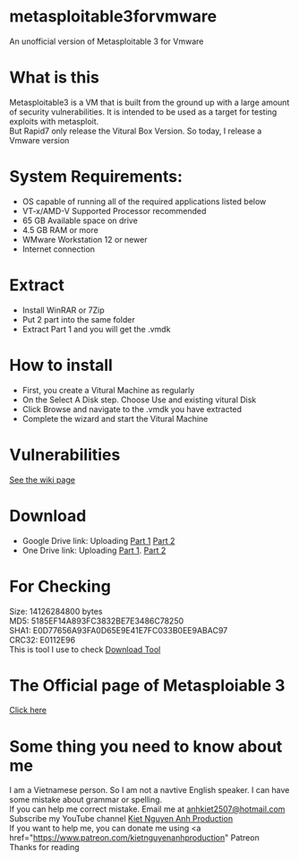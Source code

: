 # metasploitable3forvmware
An unofficial version of Metasploitable 3 for Vmware
# What is this
Metasploitable3 is a VM that is built from the ground up with a large amount of security vulnerabilities. It is intended to be used as a target for testing exploits with metasploit.
<br>
But Rapid7 only release the Vitural Box Version. So today, I release a Vmware version
# System Requirements:
- OS capable of running all of the required applications listed below
- VT-x/AMD-V Supported Processor recommended
- 65 GB Available space on drive
- 4.5 GB RAM or more
- WMware Workstation 12 or newer
- Internet connection
# Extract
- Install WinRAR or 7Zip
- Put 2 part into the same folder
- Extract Part 1 and you will get the .vmdk
# How to install
- First, you create a Vitural Machine as regularly
- On the Select A Disk step. Choose Use and existing vitural Disk
- Click Browse and navigate to the .vmdk you have extracted
- Complete the wizard and start the Vitural Machine
# Vulnerabilities
<a href="https://github.com/rapid7/metasploitable3/wiki/Vulnerabilities">See the wiki page</a>
# Download
- Google Drive link: Uploading
<a href="">Part 1</a>
<a href="">Part 2</a>
- One Drive link: Uploading
<a href="">Part 1</a>.
<a href="">Part 2</a>
# For Checking
Size: 14126284800 bytes
<br>
MD5: 5185EF14A893FC3832BE7E3486C78250
<br>
SHA1: E0D77656A93FA0D65E9E41E7FC033B0EE9ABAC97
<br>
CRC32: E0112E96
<br>
This is tool I use to check
<a href="">Download Tool</a>
# The Official page of Metasploiable 3
<a href="https://github.com/rapid7/metasploitable3">Click here</a>
# Some thing you need to know about me
I am a Vietnamese person. So I am not a navtive English speaker. I can have some mistake about grammar or spelling.
<br>
If you can help me correct mistake. Email me at anhkiet2507@hotmail.com
<br>
Subscribe my YouTube channel <a href="https://www.youtube.com/c/KietNguyenAnhProduction"> Kiet Nguyen Anh Production </a>
<br>
If you want to help me, you can donate me using <a href="https://www.patreon.com/kietnguyenanhproduction" Patreon </a>
<br>
Thanks for reading
